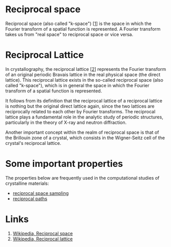 # Reciprocal space

Reciprocal space (also called "k-space") [[1](#links)] is the space in which the Fourier transform of a spatial function is represented. A Fourier transform takes us from "real space" to reciprocal space or vice versa.

# Reciprocal Lattice

In crystallography, the reciprocal lattice [[2](#links)] represents the Fourier transform of an original periodic Bravais lattice in the real physical space (the direct lattice). This reciprocal lattice exists in the so-called reciprocal space (also called "k-space"), which is in general the space in which the Fourier transform of a spatial function is represented.  

It follows from its definition that the reciprocal lattice of a reciprocal lattice is nothing but the original direct lattice again, since the two lattices are reciprocally related to each other by Fourier transforms. The reciprocal lattice plays a fundamental role in the analytic study of periodic structures, particularly in the theory of X-ray and neutron diffraction. 

Another important concept within the realm of reciprocal space is that of the Brillouin zone of a crystal, which consists in the Wigner-Seitz cell of the crystal's reciprocal lattice. 

# Some important properties

The properties below are frequently used in the computational studies of crystalline materials:

- [reciprocal space sampling](reciprocal-space/sampling.md)
- [reciprocal paths](reciprocal-space/paths.md)

# Links

1. [Wikipedia, Reciprocal space](https://en.wikipedia.org/wiki/Reciprocal_lattice#Reciprocal_space)
2. [Wikipedia, Reciprocal lattice](https://en.wikipedia.org/wiki/Reciprocal_lattice)
